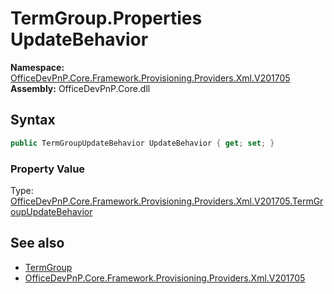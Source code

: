 # TermGroup.Properties UpdateBehavior
  

**Namespace:** [OfficeDevPnP.Core.Framework.Provisioning.Providers.Xml.V201705](OfficeDevPnP.Core.Framework.Provisioning.Providers.Xml.V201705.md)  
**Assembly:** OfficeDevPnP.Core.dll  
## Syntax
```C#
public TermGroupUpdateBehavior UpdateBehavior { get; set; }
```

### Property Value
Type: [OfficeDevPnP.Core.Framework.Provisioning.Providers.Xml.V201705.TermGroupUpdateBehavior](OfficeDevPnP.Core.Framework.Provisioning.Providers.Xml.V201705.TermGroupUpdateBehavior.md)  

## See also
- [TermGroup](OfficeDevPnP.Core.Framework.Provisioning.Providers.Xml.V201705.TermGroup.md) 
- [OfficeDevPnP.Core.Framework.Provisioning.Providers.Xml.V201705](OfficeDevPnP.Core.Framework.Provisioning.Providers.Xml.V201705.md) 
